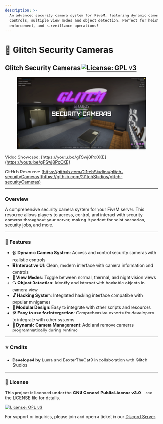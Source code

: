 ```yaml
---
description: >-
  An advanced security camera system for FiveM, featuring dynamic camera
  controls, multiple view modes and object detection. Perfect for heists, law
  enforcement, and surveillance operations!
---
```


# 🎥 Glitch Security Cameras

## Glitch Security Cameras [![License: GPL v3](https://img.shields.io/badge/License-GPLv3-blue.svg)](https://www.gnu.org/licenses/gpl-3.0)

<figure><img src="../../.gitbook/assets/glitchstudiosthumbnail_security.png" alt=""><figcaption></figcaption></figure>

Video Showcase: [https://youtu.be/gFSwj8PcOXE](https://youtu.be/gFSwj8PcOXE)

GitHub Resource: [https://github.com/Gl1tchStudios/glitch-securityCameras](https://github.com/Gl1tchStudios/glitch-securityCameras)

***

### Overview

A comprehensive security camera system for your FiveM server. This resource allows players to access, control, and interact with security cameras throughout your server, making it perfect for heist scenarios, security jobs, and more.

***

### 📌 Features

* 📹 **Dynamic Camera System**: Access and control security cameras with realistic controls
* 🖥️ **Interactive UI**: Clean, modern interface with camera information and controls
* 🌙 **View Modes**: Toggle between normal, thermal, and night vision views
* 🔍 **Object Detection**: Identify and interact with hackable objects in camera view
* 🔓 **Hacking System**: Integrated hacking interface compatible with popular minigames
* 🧩 **Modular Design**: Easy to integrate with other scripts and resources
* 🛠️ **Easy to use for Intergration**: Comprehensive exports for developers to integrate with other systems
* 🔄 **Dynamic Camera Management**: Add and remove cameras programmatically during runtime

***

### ⭐ Credits

* **Developed by** Luma and DexterTheCat3 in collaboration with Glitch Studios

***

### 📜 License

This project is licensed under the **GNU General Public License v3.0** - see the LICENSE file for details.

[![License: GPL v3](https://img.shields.io/badge/License-GPLv3-blue.svg)](https://www.gnu.org/licenses/gpl-3.0)

For support or inquiries, please join and open a ticket in our [Discord Server](https://discord.com/invite/PAQX8ANEfw).

